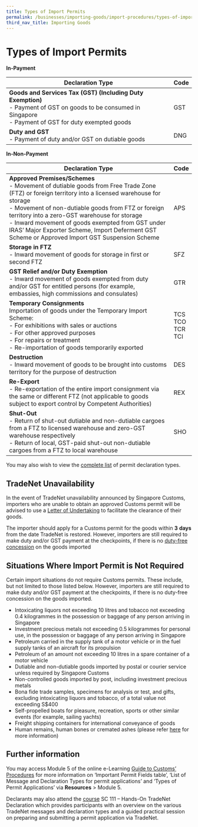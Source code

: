 ```yaml
---
title: Types of Import Permits
permalink: /businesses/importing-goods/import-procedures/types-of-import-permits
third_nav_title: Importing Goods
---
```


# Types of Import Permits

**In-Payment**

| Declaration Type | Code |  
|--|--|
| **Goods and Services Tax (GST) (Including Duty Exemption)** <br> -   Payment of GST on goods to be consumed in Singapore <br> -   Payment of GST for duty exempted goods | GST |
| **Duty and GST** <br> -   Payment of duty and/or GST on dutiable goods | DNG |  

**In-Non-Payment**

| Declaration Type | Code |  
|--|--|
| **Approved Premises/Schemes** <br> -   Movement of dutiable goods from Free Trade Zone (FTZ) or foreign territory into a licensed warehouse for storage <br> -   Movement of non-dutiable goods from FTZ or foreign territory into a zero-GST warehouse for storage <br> -   Inward movement of goods exempted from GST under IRAS’ Major Exporter Scheme, Import Deferment GST Scheme or Approved Import GST Suspension Scheme | APS |
| **Storage in FTZ** <br> -   Inward movement of goods for storage in first or second FTZ | SFZ |  
| **GST Relief and/or Duty Exemption** <br> -   Inward movement of goods exempted from duty and/or GST for entitled persons (for example, embassies, high commissions and consulates) | GTR |  
| **Temporary Consignments** <br> Importation of goods under the Temporary Import Scheme: <br> -   For exhibitions with sales or auctions <br> -   For other approved purposes <br> -   For repairs or treatment <br> -   Re-importation of goods temporarily exported | TCS<br>TCO<br>TCR<br>TCI | 
| **Destruction** <br> -   Inward movement of goods to be brought into customs territory for the purpose of destruction | DES | 
| **Re-Export** <br> -   Re-exportation of the entire import consignment via the same or different FTZ (not applicable to goods subject to export control by Competent Authorities) | REX | 
| **Shut-Out** <br> -   Return of shut-out dutiable and non-dutiable cargoes from a FTZ to licensed warehouse and zero-GST warehouse respectively <br> -   Return of local, GST-paid shut-out non-dutiable cargoes from a FTZ to local warehouse | SHO | 

You may also wish to view the  [complete list](https://www.customs.gov.sg/-/media/cus/files/business/importing-goods/import-procedures/types-of-import-permits/types-of-permit-applications.pdf?la=en&hash=C476AE7D5BE45EFD46EAC7838B7233B1540C041B)  of permit declaration types.

## TradeNet Unavailability

In the event of TradeNet unavailability announced by Singapore Customs, importers who are unable to obtain an approved Customs permit will be advised to use a [Letter of Undertaking](https://www.customs.gov.sg/-/media/cus/files/business/importing-goods/import-procedures/types-of-import-permits/lou-template-for-tn-unavailability-6aug15.docx?la=en&hash=2FC5CEF4EFC59B24B34204EF62011F8A7E5FBC8E) to facilitate the clearance of their goods.

The importer should apply for a Customs permit for the goods within **3** **days** from the date TradeNet is restored. However, importers are still required to make duty and/or GST payment at the checkpoints, if there is no [duty-free concession](https://www.customs.gov.sg/individuals/going-through-customs/arrival/duty-free-concession-and-gst-relief) on the goods imported

## Situations Where Import Permit is Not Required

Certain import situations do not require Customs permits. These include, but not limited to those listed below. However, importers are still required to make duty and/or GST payment at the checkpoints, if there is no duty-free concession on the goods imported.

-   Intoxicating liquors not exceeding 10 litres and tobacco not exceeding 0.4 kilogrammes in the possession or baggage of any person arriving in Singapore
-   Investment precious metals not exceeding 0.5 kilogrammes for personal use, in the possession or baggage of any person arriving in Singapore
-   Petroleum carried in the supply tank of a motor vehicle or in the fuel supply tanks of an aircraft for its propulsion
-   Petroleum of an amount not exceeding 10 litres in a spare container of a motor vehicle
-   Dutiable and non-dutiable goods imported by postal or courier service unless required by Singapore Customs
-   Non-controlled goods imported by post, including investment precious metals
-   Bona fide trade samples, specimens for analysis or test, and gifts, excluding intoxicating liquors and tobacco, of a total value not exceeding S$400
-   Self-propelled boats for pleasure, recreation, sports or other similar events (for example, sailing yachts)
-   Freight shipping containers for international conveyance of goods
-   Human remains, human bones or cremated ashes (please refer [here](https://www.customs.gov.sg/individuals/transfer-of-remains-for-cremation-or-burial) for more information)

## Further information

You may access Module 5 of the online e-Learning [Guide to Customs’ Procedures](https://www.customs.gov.sg/-/media/cus/files/e-learning/main.html) for more information on ‘Important Permit Fields table’, ‘List of Message and Declaration Types for permit applications’ and ‘Types of Permit Applications’ via **Resources** > Module 5.

Declarants may also attend the [course](https://www.customs.gov.sg/businesses/resources/courses-and-events) SC 111 – Hands-On TradeNet Declaration which provides participants with an overview on the various TradeNet messages and declaration types and a guided practical session on preparing and submitting a permit application via TradeNet.

